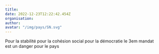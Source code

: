 ```yaml
---
title: 
date: 2022-12-23T12:22:42.454Z
organisation: 
author: 
avatar: "/img/pays/SN.svg"
---
```


Pour la stabilité pour la cohésion social pour la démocratie le 3em mandat est un danger pour le pays 